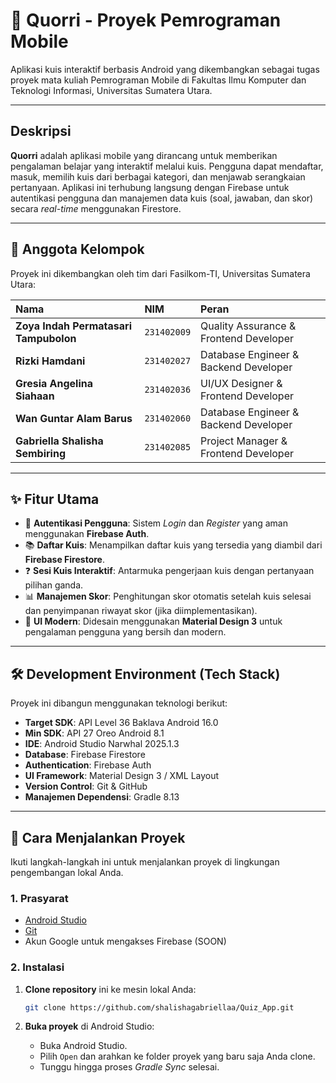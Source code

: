 # 📘 Quorri - Proyek Pemrograman Mobile

Aplikasi kuis interaktif berbasis Android yang dikembangkan sebagai tugas proyek mata kuliah Pemrograman Mobile di Fakultas Ilmu Komputer dan Teknologi Informasi, Universitas Sumatera Utara.

---

##  Deskripsi

**Quorri** adalah aplikasi mobile yang dirancang untuk memberikan pengalaman belajar yang interaktif melalui kuis. Pengguna dapat mendaftar, masuk, memilih kuis dari berbagai kategori, dan menjawab serangkaian pertanyaan. Aplikasi ini terhubung langsung dengan Firebase untuk autentikasi pengguna dan manajemen data kuis (soal, jawaban, dan skor) secara *real-time* menggunakan Firestore.

---

## 👥 Anggota Kelompok

Proyek ini dikembangkan oleh tim dari Fasilkom-TI, Universitas Sumatera Utara:

| Nama | NIM | Peran |
| :--- | :--- | :--- |
| **Zoya Indah Permatasari Tampubolon** | `231402009` | Quality Assurance & Frontend Developer |
| **Rizki Hamdani** | `231402027` | Database Engineer & Backend Developer |
| **Gresia Angelina Siahaan** | `231402036` | UI/UX Designer & Frontend Developer |
| **Wan Guntar Alam Barus** | `231402060` | Database Engineer & Backend Developer |
| **Gabriella Shalisha Sembiring** | `231402085` | Project Manager & Frontend Developer |

---

## ✨ Fitur Utama

-   🔐 **Autentikasi Pengguna**: Sistem *Login* dan *Register* yang aman menggunakan **Firebase Auth**.
-   📚 **Daftar Kuis**: Menampilkan daftar kuis yang tersedia yang diambil dari **Firebase Firestore**.
-   ❓ **Sesi Kuis Interaktif**: Antarmuka pengerjaan kuis dengan pertanyaan pilihan ganda.
-   📊 **Manajemen Skor**: Penghitungan skor otomatis setelah kuis selesai dan penyimpanan riwayat skor (jika diimplementasikan).
-   🎨 **UI Modern**: Didesain menggunakan **Material Design 3** untuk pengalaman pengguna yang bersih dan modern.

---

## 🛠️ Development Environment (Tech Stack)

Proyek ini dibangun menggunakan teknologi berikut:

-   **Target SDK**: API Level 36 Baklava Android 16.0
-   **Min SDK**: API 27 Oreo Android 8.1
-   **IDE**: Android Studio Narwhal 2025.1.3
-   **Database**: Firebase Firestore
-   **Authentication**: Firebase Auth
-   **UI Framework**: Material Design 3 / XML Layout
-   **Version Control**: Git & GitHub
-   **Manajemen Dependensi**: Gradle 8.13

---

## 🚀 Cara Menjalankan Proyek

Ikuti langkah-langkah ini untuk menjalankan proyek di lingkungan pengembangan lokal Anda.

### 1. Prasyarat

-   [Android Studio](https://developer.android.com/studio) 
-   [Git](https://git-scm.com/)
-   Akun Google untuk mengakses Firebase (SOON)

### 2. Instalasi

1.  **Clone repository** ini ke mesin lokal Anda:
    ```bash
    git clone https://github.com/shalishagabriellaa/Quiz_App.git
    ```

2.  **Buka proyek** di Android Studio:
    -   Buka Android Studio.
    -   Pilih `Open` dan arahkan ke folder proyek yang baru saja Anda clone.
    -   Tunggu hingga proses *Gradle Sync* selesai.

